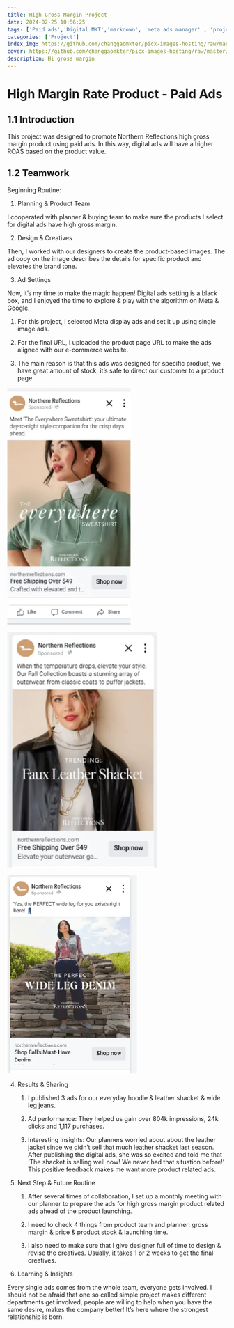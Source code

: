 ```yaml
---
title: High Gross Margin Project
date: 2024-02-25 10:56:25
tags: ['Paid ads','Digital MKT','markdown', 'meta ads manager' , 'project development' , 'work cross-functional']
categories: ['Project']
index_img: https://github.com/changgaomkter/picx-images-hosting/raw/master/20240225/IMG_1403-Pano.4jnu4pxmed.JPG
cover: https://github.com/changgaomkter/picx-images-hosting/raw/master/20240225/IMG_1403-Pano.4jnu4pxmed.JPG
description: Hi gross margin
---
```


# High Margin Rate Product - Paid Ads   
 

## 1.1 Introduction

This project was designed to promote Northern Reflections high gross margin product using paid ads. In this way, digital ads will have a higher ROAS based on the product value.

## 1.2 Teamwork

Beginning Routine:

1. Planning & Product Team

I cooperated with planner & buying team to make sure the products I select for digital ads have high gross margin. 


2. Design & Creatives

Then, I worked with our designers to create the product-based images. The ad copy on the image describes the details for specific product and elevates the brand tone.

3. Ad Settings

Now, it’s my time to make the magic happen! Digital ads setting is a black box, and I enjoyed the time to explore & play with the algorithm on Meta & Google.

   1. For this project, I selected Meta display ads and set it up using single image ads. 

   2. For the final URL, I uploaded the product page URL to make the ads aligned with our e-commerce website.

   3. The main reason is that this ads was designed for specific product, we have great amount of stock, it’s safe to direct our customer to a product page. 

![](https://github.com/changgaomkter/picx-images-hosting/raw/master/20240225/image.7w6jz1u81a.webp)

![](https://github.com/changgaomkter/picx-images-hosting/raw/master/20240225/image.9kfww8fsdh.webp)

![](https://github.com/changgaomkter/picx-images-hosting/raw/master/20240225/image.9dcp0xrcbe.webp)

4. Results & Sharing
   
   1. I published 3 ads for our everyday hoodie & leather shacket & wide leg jeans.   

   2. Ad performance: They helped us gain over 804k impressions, 24k clicks and 1,117 purchases.
   3. Interesting Insights: Our planners worried about about the leather jacket since we didn’t sell that much leather shacket last season. After publishing the digital ads, she was so excited and told me that ‘The shacket is selling well now! We never had that situation before!’ This positive feedback makes me want more product related ads.

5. Next Step & Future Routine

   1. After several times of collaboration, I set up a monthly meeting with our planner to prepare the ads for high gross margin product related ads ahead of the product launching. 

   2. I need to check 4 things from product team and planner: gross margin & price & product stock & launching time. 

   3. I also need to make sure that I give designer full of time to design & revise the creatives. Usually, it takes 1 or 2 weeks to get the final creatives.

6. Learning & Insights

Every single ads comes from the whole team, everyone gets involved. I should not be afraid that one so called simple project makes different departments get involved, people are willing to help when you have the same desire, makes the company better! It’s here where the strongest relationship is born. 